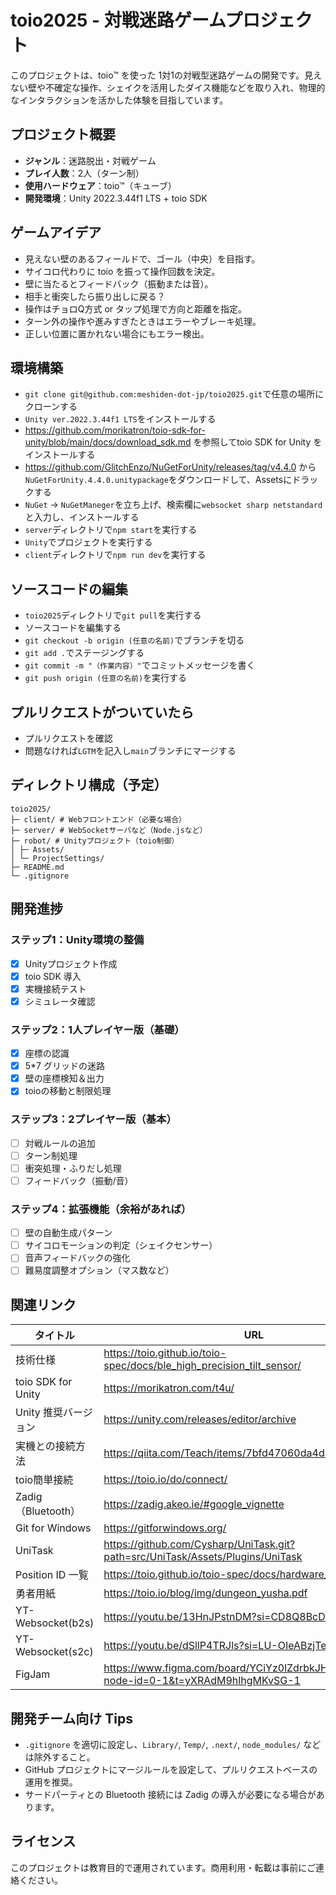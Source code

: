# toio2025 - 対戦迷路ゲームプロジェクト

このプロジェクトは、toio™ を使った 1対1の対戦型迷路ゲームの開発です。見えない壁や不確定な操作、シェイクを活用したダイス機能などを取り入れ、物理的なインタラクションを活かした体験を目指しています。

## プロジェクト概要

- **ジャンル**：迷路脱出・対戦ゲーム
- **プレイ人数**：2人（ターン制）
- **使用ハードウェア**：toio™（キューブ）
- **開発環境**：Unity 2022.3.44f1 LTS + toio SDK

## ゲームアイデア

- 見えない壁のあるフィールドで、ゴール（中央）を目指す。
- サイコロ代わりに toio を振って操作回数を決定。
- 壁に当たるとフィードバック（振動または音）。
- 相手と衝突したら振り出しに戻る？
- 操作はチョロQ方式 or タップ処理で方向と距離を指定。
- ターン外の操作や進みすぎたときはエラーやブレーキ処理。
- 正しい位置に置かれない場合にもエラー検出。

## 環境構築

- `git clone git@github.com:meshiden-dot-jp/toio2025.git`で任意の場所にクローンする
- `Unity ver.2022.3.44f1 LTS`をインストールする
- https://github.com/morikatron/toio-sdk-for-unity/blob/main/docs/download_sdk.md を参照してtoio SDK for Unity をインストールする
- https://github.com/GlitchEnzo/NuGetForUnity/releases/tag/v4.4.0 から`NuGetForUnity.4.4.0.unitypackage`をダウンロードして、Assetsにドラックする
- `NuGet` -> `NuGetManeger`を立ち上げ、検索欄に`websocket sharp netstandard`と入力し、インストールする
- `server`ディレクトリで`npm start`を実行する
- `Unity`でプロジェクトを実行する
- `client`ディレクトリで`npm run dev`を実行する

## ソースコードの編集

- `toio2025`ディレクトリで`git pull`を実行する
- ソースコードを編集する
- `git checkout -b origin (任意の名前)`でブランチを切る
- `git add .`でステージングする
- `git commit -m "（作業内容）"`でコミットメッセージを書く
- `git push origin (任意の名前)`を実行する

## プルリクエストがついていたら

- プルリクエストを確認
- 問題なければ`LGTM`を記入し`main`ブランチにマージする

## ディレクトリ構成（予定）
```
toio2025/
├─ client/ # Webフロントエンド（必要な場合）
├─ server/ # WebSocketサーバなど（Node.jsなど）
├─ robot/ # Unityプロジェクト（toio制御）
│ ├─ Assets/
│ └─ ProjectSettings/
├─ README.md
└─ .gitignore
```

## 開発進捗

### ステップ1：Unity環境の整備
- [x] Unityプロジェクト作成
- [x] toio SDK 導入
- [x] 実機接続テスト
- [x] シミュレータ確認

### ステップ2：1人プレイヤー版（基礎）
- [x] 座標の認識
- [x] 5*7 グリッドの迷路
- [x] 壁の座標検知＆出力
- [x] toioの移動と制限処理

### ステップ3：2プレイヤー版（基本）
- [ ] 対戦ルールの追加
- [ ] ターン制処理
- [ ] 衝突処理・ふりだし処理
- [ ] フィードバック（振動/音）

### ステップ4：拡張機能（余裕があれば）
- [ ] 壁の自動生成パターン
- [ ] サイコロモーションの判定（シェイクセンサー）
- [ ] 音声フィードバックの強化
- [ ] 難易度調整オプション（マス数など）

## 関連リンク

| タイトル | URL |
|---------|-----|
| 技術仕様 | https://toio.github.io/toio-spec/docs/ble_high_precision_tilt_sensor/ |
| toio SDK for Unity | https://morikatron.com/t4u/ |
| Unity 推奨バージョン | https://unity.com/releases/editor/archive |
| 実機との接続方法 | https://qiita.com/Teach/items/7bfd47060da4d4aab852 |
| toio簡単接続 | https://toio.io/do/connect/ |
| Zadig（Bluetooth） | https://zadig.akeo.ie/#google_vignette |
| Git for Windows | https://gitforwindows.org/ |
| UniTask | https://github.com/Cysharp/UniTask.git?path=src/UniTask/Assets/Plugins/UniTask |
| Position ID 一覧 | https://toio.github.io/toio-spec/docs/hardware_position_id/ |
| 勇者用紙 | https://toio.io/blog/img/dungeon_yusha.pdf |
| YT-Websocket(b2s) | https://youtu.be/13HnJPstnDM?si=CD8Q8BcD24aP92bi|
| YT-Websocket(s2c) | https://youtu.be/dSllP4TRJls?si=LU-OIeABzjTeSnwa|
| FigJam | https://www.figma.com/board/YCiYz0lZdrbkJHFZu2bzKO/toio?node-id=0-1&t=yXRAdM9hlhgMKvSG-1 |

## 開発チーム向け Tips

- `.gitignore` を適切に設定し、`Library/`, `Temp/`, `.next/`, `node_modules/` などは除外すること。
- GitHub プロジェクトにマージルールを設定して、プルリクエストベースの運用を推奨。
- サードパーティとの Bluetooth 接続には Zadig の導入が必要になる場合があります。

## ライセンス

このプロジェクトは教育目的で運用されています。商用利用・転載は事前にご連絡ください。
